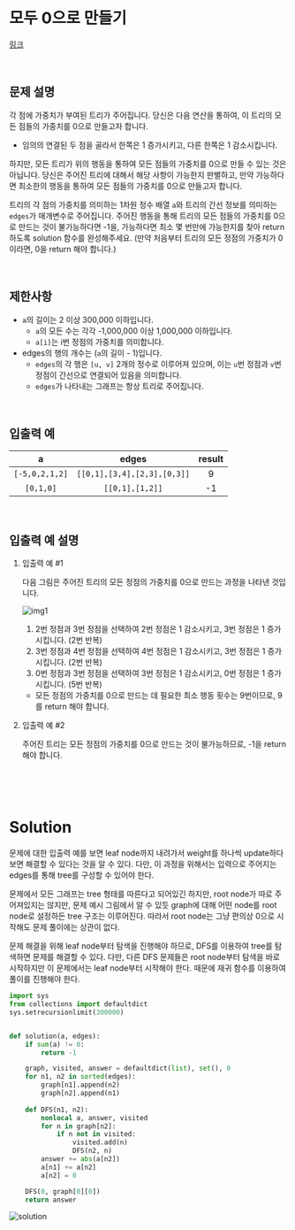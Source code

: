 # 모두 0으로 만들기


[링크](https://programmers.co.kr/learn/courses/30/lessons/76503)

<br>

## 문제 설명

각 점에 가중치가 부여된 트리가 주어집니다. 당신은 다음 연산을 통하여, 이 트리의 모든 점들의 가중치를 0으로 만들고자 합니다.

- 임의의 연결된 두 점을 골라서 한쪽은 1 증가시키고, 다른 한쪽은 1 감소시킵니다.

하지만, 모든 트리가 위의 행동을 통하여 모든 점들의 가중치를 0으로 만들 수 있는 것은 아닙니다. 당신은 주어진 트리에 대해서 해당 사항이 가능한지 판별하고, 만약 가능하다면 최소한의 행동을 통하여 모든 점들의 가중치를 0으로 만들고자 합니다.

트리의 각 점의 가중치를 의미하는 1차원 정수 배열 `a`와 트리의 간선 정보를 의미하는 `edges`가 매개변수로 주어집니다. 주어진 행동을 통해 트리의 모든 점들의 가중치를 0으로 만드는 것이 불가능하다면 -1을, 가능하다면 최소 몇 번만에 가능한지를 찾아 return 하도록 solution 함수를 완성해주세요. (만약 처음부터 트리의 모든 정점의 가중치가 0이라면, 0을 return 해야 합니다.)


<br>

## 제한사항

- `a`의 길이는 2 이상 300,000 이하입니다.
    - `a`의 모든 수는 각각 -1,000,000 이상 1,000,000 이하입니다.
    - `a[i]`는 i번 정점의 가중치를 의미합니다.
- edges의 행의 개수는 (`a`의 길이 - 1)입니다.
    - `edges`의 각 행은 `[u, v]` 2개의 정수로 이루어져 있으며, 이는 `u`번 정점과 `v`번 정점이 간선으로 연결되어 있음을 의미합니다.
    - `edges`가 나타내는 그래프는 항상 트리로 주어집니다.


<br>

## 입출력 예

| a |	edges |	result |
| :-: | :-: | :-: |
| `[-5,0,2,1,2]` |	`[[0,1],[3,4],[2,3],[0,3]]` | 	9 |
| `[0,1,0]` |	`[[0,1],[1,2]]` |	-1 |

<br>

## 입출력 예 설명

1. 입출력 예 #1

    다음 그림은 주어진 트리의 모든 정점의 가중치를 0으로 만드는 과정을 나타낸 것입니다.

    ![img1](https://grepp-programmers.s3.ap-northeast-2.amazonaws.com/files/production/b8f5b5ec-3825-4524-a19f-2c082bdba36d/all_zero_example.png)
    
    1. 2번 정점과 3번 정점을 선택하여 2번 정점은 1 감소시키고, 3번 정점은 1 증가시킵니다. (2번 반복)
    2. 3번 정점과 4번 정점을 선택하여 4번 정점은 1 감소시키고, 3번 정점은 1 증가시킵니다. (2번 반복)
    3. 0번 정점과 3번 정점을 선택하여 3번 정점은 1 감소시키고, 0번 정점은 1 증가시킵니다. (5번 반복)

    - 모든 정점의 가중치를 0으로 만드는 데 필요한 최소 행동 횟수는 9번이므로, 9를 return 해야 합니다.


2. 입출력 예 #2

    주어진 트리는 모든 정점의 가중치를 0으로 만드는 것이 불가능하므로, -1을 return 해야 합니다.

<br>
<br>
<br>

# Solution

문제에 대한 입출력 예를 보면 leaf node까지 내려가서 weight를 하나씩 update하다보면 해결할 수 있다는 것을 알 수 있다. 다만, 이 과정을 위해서는 입력으로 주어지는 edges를 통해 tree를 구성할 수 있어야 한다.

문제에서 모든 그래프는 tree 형태를 따른다고 되어있긴 하지만, root node가 따로 주어져있지는 않지만, 문제 예시 그림에서 알 수 있듯 graph에 대해 어떤 node를 root node로 설정하든 tree 구조는 이루어진다. 따라서 root node는 그냥 편의상 0으로 시작해도 문제 풀이에는 상관이 없다.

문제 해결을 위해 leaf node부터 탐색을 진행해야 하므로, DFS를 이용하여 tree를 탐색하면 문제를 해결할 수 있다. 다만, 다른 DFS 문제들은 root node부터 탐색을 바로 시작하지만 이 문제에서는 leaf node부터 시작해야 한다. 때문에 재귀 함수를 이용하여 풀이를 진행해야 한다.

```python
import sys
from collections import defaultdict
sys.setrecursionlimit(300000)


def solution(a, edges):
    if sum(a) != 0:
        return -1

    graph, visited, answer = defaultdict(list), set(), 0
    for n1, n2 in sorted(edges):
        graph[n1].append(n2)
        graph[n2].append(n1)
    
    def DFS(n1, n2):
        nonlocal a, answer, visited
        for n in graph[n2]:
            if n not in visited:
                visited.add(n)
                DFS(n2, n)
        answer += abs(a[n2])
        a[n1] += a[n2]
        a[n2] = 0

    DFS(0, graph[0][0])
    return answer
```
![solution](https://i.imgur.com/mC9QurQ.png)

